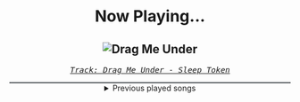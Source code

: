<div align="center"> 
<h1>Now Playing...</h1>

![Drag Me Under](https://i.scdn.co/image/ab67616d00001e02003381f0f8b9eb37a06eeb3f)
--
_<samp><a href="https://open.spotify.com/track/4nPARYEy8oSBgvVh0JcZkW">Track: Drag Me Under - Sleep Token</a></samp>_

<div style="border: 1px #4B5054 solid"></div>
<details>
  <summary>
    Previous played songs
  </summary>
  <table>
    <thead>
      <tr>
        <th>
          Artist
        </th>
        <th>
          Song
        </th>
        <th>
          Link
        </th>
      </tr>
    </thead>
    <tbody>
      <tr><td>Sleep Token</td><td>Drag Me Under</td><td><a href="https://open.spotify.com/track/4nPARYEy8oSBgvVh0JcZkW">https://open.spotify.com/track/4nPARYEy8oSBgvVh0JcZkW</a></td></tr><tr><td>Sleep Token</td><td>Descending</td><td><a href="https://open.spotify.com/track/2m0fQ8Rw63mN8IB69EJGrI">https://open.spotify.com/track/2m0fQ8Rw63mN8IB69EJGrI</a></td></tr><tr><td>Sleep Token</td><td>Chokehold</td><td><a href="https://open.spotify.com/track/1Uifdytv882RtTn6Gr4xAA">https://open.spotify.com/track/1Uifdytv882RtTn6Gr4xAA</a></td></tr><tr><td>ENNA-F</td><td>Sag mir nicht dass du mich kennst</td><td><a href="https://open.spotify.com/track/5Bfq3z2BVEEIaUTgd510SQ">https://open.spotify.com/track/5Bfq3z2BVEEIaUTgd510SQ</a></td></tr><tr><td>Dope</td><td>Bitch (Alternat Version)</td><td><a href="https://open.spotify.com/track/0o9M61qv5iMlwPTyNFRsCm">https://open.spotify.com/track/0o9M61qv5iMlwPTyNFRsCm</a></td></tr><tr><td>Andy Black</td><td>We Don't Have To Dance</td><td><a href="https://open.spotify.com/track/13b32GfUIo3BV93C8KtEdj">https://open.spotify.com/track/13b32GfUIo3BV93C8KtEdj</a></td></tr><tr><td>Sabaton</td><td>The Attack of the Dead Men</td><td><a href="https://open.spotify.com/track/2K2NeVnP853rkR5ese8ZLP">https://open.spotify.com/track/2K2NeVnP853rkR5ese8ZLP</a></td></tr><tr><td>Sleep Token</td><td>Emergence</td><td><a href="https://open.spotify.com/track/5NRpxJxtR6JkUhQS4F0um6">https://open.spotify.com/track/5NRpxJxtR6JkUhQS4F0um6</a></td></tr><tr><td>Morgana</td><td>Vs. Johannes Westen</td><td><a href="https://open.spotify.com/track/4IrZnl1JUQlTNMrEqJYHSL">https://open.spotify.com/track/4IrZnl1JUQlTNMrEqJYHSL</a></td></tr><tr><td>Imminence</td><td>L'appel du Vide</td><td><a href="https://open.spotify.com/track/4GJ1Ob57yFn4wuhNrBPQYc">https://open.spotify.com/track/4GJ1Ob57yFn4wuhNrBPQYc</a></td></tr><tr><td>HIGHSOCIETY</td><td>Night Ride</td><td><a href="https://open.spotify.com/track/5MSk6ulPyCjZUAG7Ij1ZeG">https://open.spotify.com/track/5MSk6ulPyCjZUAG7Ij1ZeG</a></td></tr><tr><td>Dead Rabbitts</td><td>Hellscape</td><td><a href="https://open.spotify.com/track/3Wo3VyNk4GUDHEUT4lLNWx">https://open.spotify.com/track/3Wo3VyNk4GUDHEUT4lLNWx</a></td></tr><tr><td>Adelitas Way</td><td>Unbroken</td><td><a href="https://open.spotify.com/track/0zOg9gZLH0K0d0kSpIR1vn">https://open.spotify.com/track/0zOg9gZLH0K0d0kSpIR1vn</a></td></tr><tr><td>NOTHING MORE</td><td>GIVE IT TIME</td><td><a href="https://open.spotify.com/track/2oZFzrlMI85olb6iXuTgKG">https://open.spotify.com/track/2oZFzrlMI85olb6iXuTgKG</a></td></tr><tr><td>Dead Rabbitts</td><td>Meat HOOK</td><td><a href="https://open.spotify.com/track/2W1PA0q4ukc1ZGV64A8OAG">https://open.spotify.com/track/2W1PA0q4ukc1ZGV64A8OAG</a></td></tr><tr><td>Spiritbox</td><td>Ride The Wave</td><td><a href="https://open.spotify.com/track/3Fk6MqQs8k1pGV3PJ8jrkY">https://open.spotify.com/track/3Fk6MqQs8k1pGV3PJ8jrkY</a></td></tr><tr><td>Eisbrecher</td><td>Dein Herz</td><td><a href="https://open.spotify.com/track/2fBexMMmlgIndbyxKbO4da">https://open.spotify.com/track/2fBexMMmlgIndbyxKbO4da</a></td></tr><tr><td>Sleep Token</td><td>Emergence</td><td><a href="https://open.spotify.com/track/5NRpxJxtR6JkUhQS4F0um6">https://open.spotify.com/track/5NRpxJxtR6JkUhQS4F0um6</a></td></tr><tr><td>Afterlove</td><td>The Humbling</td><td><a href="https://open.spotify.com/track/6yMU9TxM9GSmVZSsPFtcXE">https://open.spotify.com/track/6yMU9TxM9GSmVZSsPFtcXE</a></td></tr><tr><td>Not Enough Space</td><td>Solace In Silence</td><td><a href="https://open.spotify.com/track/1jLcdRG6dZYkHpkcpxd2iE">https://open.spotify.com/track/1jLcdRG6dZYkHpkcpxd2iE</a></td></tr>
    </tbody>
  </table>
</details>

</div>
